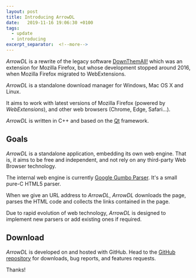 ```yaml
---
layout: post
title: Introducing ArrowDL
date:   2019-11-16 19:06:30 +0100
tags:
  - update
  - introducing
excerpt_separator:  <!--more-->
---
```


*ArrowDL* is a rewrite of the legacy software [DownThemAll!](https://en.wikipedia.org/wiki/DownThemAll! "https://en.wikipedia.org/wiki/DownThemAll!") which was an extension for Mozilla Firefox, but whose development stopped around 2016, when Mozilla Firefox migrated to WebExtensions.

*ArrowDL* is a standalone download manager for Windows, Mac OS X and Linux. 

It aims to work with latest versions of Mozilla Firefox (powered by *WebExtensions*), and other web browsers (Chrome, Edge, Safari...). 

*ArrowDL* is written in C++ and based on the [Qt](https://www.qt.io/ "https://www.qt.io/") framework.


## Goals

*ArrowDL* is a standalone application, embedding its own web engine. That is, it aims to be free and independent, and not rely on any third-party Web Browser technology.

The internal web engine is currently [Google Gumbo Parser](https://github.com/google/gumbo-parser "https://github.com/google/gumbo-parser"). It's a small pure-C HTML5 parser.

When we give an URL address to *ArrowDL*, *ArrowDL* downloads the page, parses the HTML code and collects the links contained in the page.

Due to rapid evolution of web technology, *ArrowDL* is designed to implement new parsers or add existing ones if required.




## Download

*ArrowDL* is developed on and hosted with GitHub. Head to the <a href="https://github.com/setvisible/ArrowDL">GitHub repository</a> for downloads, bug reports, and features requests.

Thanks!
